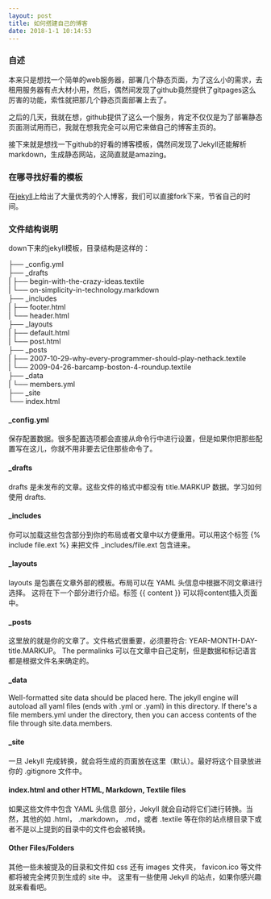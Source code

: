```yaml
---
layout: post
title: 如何搭建自己的博客
date: 2018-1-1 10:14:53
---
```



### 自述

本来只是想找一个简单的web服务器，部署几个静态页面，为了这么小的需求，去租用服务器有点大材小用，然后，偶然间发现了github竟然提供了gitpages这么厉害的功能，索性就把那几个静态页面部署上去了。

之后的几天，我就在想，github提供了这么一个服务，肯定不仅仅是为了部署静态页面测试用而已，我就在想我完全可以用它来做自己的博客主页的。

接下来就是想找一下github的好看的博客模板，偶然间发现了Jekyll还能解析markdown，生成静态网站，这简直就是amazing。

### 在哪寻找好看的模板

在[jekyll](https://github.com/jekyll/jekyll/wiki/sites)上给出了大量优秀的个人博客，我们可以直接fork下来，节省自己的时间。

### 文件结构说明
down下来的jekyll模板，目录结构是这样的：

  ├── _config.yml    
  ├── _drafts    
  |   ├── begin-with-the-crazy-ideas.textile    
  |   └── on-simplicity-in-technology.markdown    
  ├── _includes    
  |   ├── footer.html    
  |   └── header.html    
  ├── _layouts    
  |   ├── default.html    
  |   └── post.html    
  ├── _posts    
  |   ├── 2007-10-29-why-every-programmer-should-play-nethack.textile    
  |   └── 2009-04-26-barcamp-boston-4-roundup.textile    
  ├── _data    
  |   └── members.yml    
  ├── _site    
  └── index.html    

#### _config.yml
  保存配置数据。很多配置选项都会直接从命令行中进行设置，但是如果你把那些配置写在这儿，你就不用非要去记住那些命令了。
#### _drafts
  drafts 是未发布的文章。这些文件的格式中都没有 title.MARKUP 数据。学习如何使用 drafts.
#### _includes
  你可以加载这些包含部分到你的布局或者文章中以方便重用。可以用这个标签  {% include file.ext %} 来把文件 _includes/file.ext 包含进来。
#### _layouts
  layouts 是包裹在文章外部的模板。布局可以在 YAML 头信息中根据不同文章进行选择。 这将在下一个部分进行介绍。标签 {{ content }} 可以将content插入页面中。
#### _posts
  这里放的就是你的文章了。文件格式很重要，必须要符合: YEAR-MONTH-DAY-title.MARKUP。 The permalinks 可以在文章中自己定制，但是数据和标记语言都是根据文件名来确定的。
#### _data
  Well-formatted site data should be placed here. The jekyll engine will autoload all yaml files (ends with .yml or .yaml) in this directory. If there's a file members.yml under the directory, then you can access contents of the file through site.data.members.
#### _site
  一旦 Jekyll 完成转换，就会将生成的页面放在这里（默认）。最好将这个目录放进你的 .gitignore 文件中。
#### index.html and other HTML, Markdown, Textile files
  如果这些文件中包含 YAML 头信息 部分，Jekyll 就会自动将它们进行转换。当然，其他的如 .html， .markdown，  .md，或者 .textile 等在你的站点根目录下或者不是以上提到的目录中的文件也会被转换。
#### Other Files/Folders
  其他一些未被提及的目录和文件如  css 还有 images 文件夹， favicon.ico 等文件都将被完全拷贝到生成的 site 中。 这里有一些使用 Jekyll 的站点，如果你感兴趣就来看看吧。

